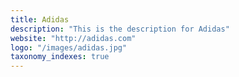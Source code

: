 ```yaml
---
title: Adidas
description: "This is the description for Adidas"
website: "http://adidas.com"
logo: "/images/adidas.jpg"
taxonomy_indexes: true
---
```

